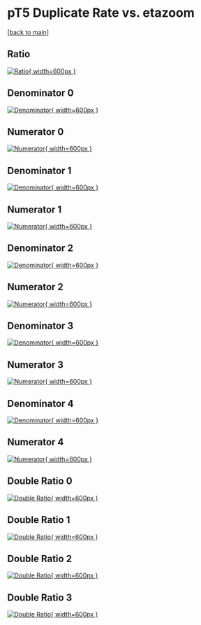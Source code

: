 # pT5 Duplicate Rate vs. etazoom

[[back to main](./)]



## Ratio

[![Ratio](../mtv/var/pT5_duplrate_etazoom.png){ width=600px }](../mtv/var/pT5_duplrate_etazoom.pdf)

## Denominator 0

[![Denominator](../mtv/den/pT5_duplrate_etazoom_den0.png){ width=600px }](../mtv/den/pT5_duplrate_etazoom_den0.pdf)

## Numerator 0

[![Numerator](../mtv/num/pT5_duplrate_etazoom_num0.png){ width=600px }](../mtv/num/pT5_duplrate_etazoom_num0.pdf)

## Denominator 1

[![Denominator](../mtv/den/pT5_duplrate_etazoom_den1.png){ width=600px }](../mtv/den/pT5_duplrate_etazoom_den1.pdf)

## Numerator 1

[![Numerator](../mtv/num/pT5_duplrate_etazoom_num1.png){ width=600px }](../mtv/num/pT5_duplrate_etazoom_num1.pdf)

## Denominator 2

[![Denominator](../mtv/den/pT5_duplrate_etazoom_den2.png){ width=600px }](../mtv/den/pT5_duplrate_etazoom_den2.pdf)

## Numerator 2

[![Numerator](../mtv/num/pT5_duplrate_etazoom_num2.png){ width=600px }](../mtv/num/pT5_duplrate_etazoom_num2.pdf)

## Denominator 3

[![Denominator](../mtv/den/pT5_duplrate_etazoom_den3.png){ width=600px }](../mtv/den/pT5_duplrate_etazoom_den3.pdf)

## Numerator 3

[![Numerator](../mtv/num/pT5_duplrate_etazoom_num3.png){ width=600px }](../mtv/num/pT5_duplrate_etazoom_num3.pdf)

## Denominator 4

[![Denominator](../mtv/den/pT5_duplrate_etazoom_den4.png){ width=600px }](../mtv/den/pT5_duplrate_etazoom_den4.pdf)

## Numerator 4

[![Numerator](../mtv/num/pT5_duplrate_etazoom_num4.png){ width=600px }](../mtv/num/pT5_duplrate_etazoom_num4.pdf)

## Double Ratio 0

[![Double Ratio](../mtv/ratio/pT5_duplrate_etazoom_ratio0.png){ width=600px }](../mtv/ratio/pT5_duplrate_etazoom_ratio0.pdf)

## Double Ratio 1

[![Double Ratio](../mtv/ratio/pT5_duplrate_etazoom_ratio1.png){ width=600px }](../mtv/ratio/pT5_duplrate_etazoom_ratio1.pdf)

## Double Ratio 2

[![Double Ratio](../mtv/ratio/pT5_duplrate_etazoom_ratio2.png){ width=600px }](../mtv/ratio/pT5_duplrate_etazoom_ratio2.pdf)

## Double Ratio 3

[![Double Ratio](../mtv/ratio/pT5_duplrate_etazoom_ratio3.png){ width=600px }](../mtv/ratio/pT5_duplrate_etazoom_ratio3.pdf)

